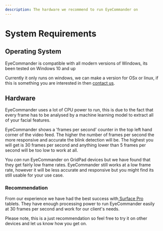 ```yaml
---
description: The hardware we recommend to run EyeCommander on
---
```


# System Requirements

## Operating System

EyeCommander is compatible with all modern versions of Windows, its been tested on Windows 10 and up

Currently it only runs on windows, we can make a version for OSx or linux, if this is something you are interested in then [contact us](https://acecentre.org.uk/contact).

## Hardware

EyeCommander uses a lot of CPU power to run, this is due to the fact that every frame has to be analysed by a machine learning model to extract all of your facial features.&#x20;

EyeCommander shows a 'frames per second' counter in the top left hand corner of the video feed. The higher the number of frames per second the more responsive and accurate the blink detection will be. The highest you will get is 30 frames per second and anything lower than 5 frames per second will be too low to work at all.

You _can_ run EyeCommander on GridPad devices but we have found that they get fairly low frame rates. EyeCommander still works at a low frame rate, however it will be less accurate and responsive but you might find its still usable for your use case.

### Recommendation

From our experience we have had the best success with[ Surface Pro](https://www.microsoft.com/en-gb/store/configure/surface-pro-8/8qwcrtq8v8xg/20gj) tablets. They have enough processing power to run EyeCommander easily at 30 frames per second and work for our client's needs.

Please note, this is a just recommendation so feel free to try it on other devices and let us know how you get on.&#x20;
